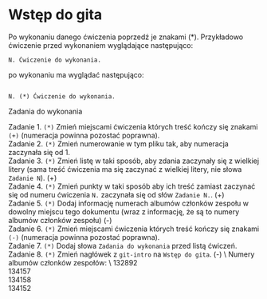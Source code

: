 # Wstęp do gita

Po wykonaniu danego ćwiczenia poprzedź je znakami (*).
Przykładowo ćwiczenie przed wykonaniem wyglądające następująco:
```
N. Ćwiczenie do wykonania.
```
po wykonaniu ma wyglądać następująco:
```

N. (*) Ćwiczenie do wykonania.
```
Zadania do wykonania


Zadanie 1. `(*)` Zmień miejscami ćwiczenia których treść kończy się znakami `(+)` (numeracja powinna pozostać poprawna). \
Zadanie 2. `(*)` Zmień numerowanie w tym pliku tak, aby numeracja zaczynała się od 1. \
Zadanie 3. `(*)` Zmień listę w taki sposób, aby zdania zaczynały się z wielkiej litery (sama treść ćwiczenia ma się zaczynać z wielkiej litery, nie słowa `Zadanie N`). (+) \
Zadanie 4. `(*)` Zmień punkty w taki sposób aby ich treść zamiast zaczynać się od numeru ćwiczenia `N.` zaczynała się od słów `Zadanie N.`. (+) \
Zadanie 5. `(*)` Dodaj informację numerach albumów członków zespołu w dowolny miejscu tego dokumentu (wraz z informację, że są to numery albumów członków zespołu) (-) \
Zadanie 6. `(*)` Zmień miejscami ćwiczenia których treść kończy się znakami `(-)` (numeracja powinna pozostać poprawna). \
Zadanie 7. `(*)` Dodaj słowa `Zadania do wykonania` przed listą ćwiczeń. \
Zadanie 8. `(*)` Zmień nagłówek z `git-intro` na `Wstęp do gita`. (-) \ 
Numery albumów członków zespołów: \ 
132892 \
134157 \
134158 \
134152 
